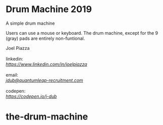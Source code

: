 Drum Machine 2019
=========================

A simple drum machine<br>

Users can use a mouse or keyboard. The drum machine, except for the 9 (gray) pads are entirely non-funtional. 

Joel Piazza<br><br>
linkedin:<br> <em>https://www.linkedin.com/in/joelpiazza</em><br><br>
email: <br><em>jdub@quantumleap-recruitment.com</em><br><br>
codepen:<br> <em>https://codepen.io/j-dub</em>


# the-drum-machine